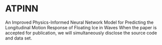 # ATPINN
An Improved Physics-Informed Neural Network Model for Predicting the Longitudinal Motion Response of Floating Ice in Waves
When the paper is accepted for publication, we will simultaneously disclose the source code and data set.

